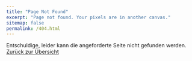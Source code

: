 ```yaml
---
title: "Page Not Found"
excerpt: "Page not found. Your pixels are in another canvas."
sitemap: false
permalink: /404.html
---
```


Entschuldige, leider kann die angeforderte Seite nicht gefunden werden.
[Zurück zur Übersicht](/)

<script>
  var GOOG_FIXURL_LANG = 'en';
  var GOOG_FIXURL_SITE = '{{ site.url }}'
</script>
<script src="https://linkhelp.clients.google.com/tbproxy/lh/wm/fixurl.js">
</script>
